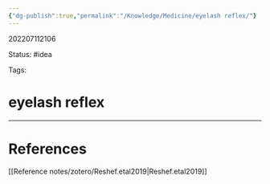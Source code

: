 ```yaml
---
{"dg-publish":true,"permalink":"/Knowledge/Medicine/eyelash reflex/"}
---
```



202207112106

Status: #idea

Tags:

# eyelash reflex








___
# References
[[Reference notes/zotero/Reshef.etal2019\|Reshef.etal2019]]